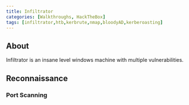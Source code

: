 ```yaml
---
title: Infiltrator
categories: [Walkthroughs, HackTheBox]
tags: [infiltrator,htb,kerbrute,nmap,bloodyAD,kerberoasting]     
---
```


## About

Infiltrator is an insane level windows machine with multiple vulnerabilities.

## Reconnaissance

### Port Scanning

```shell

```
